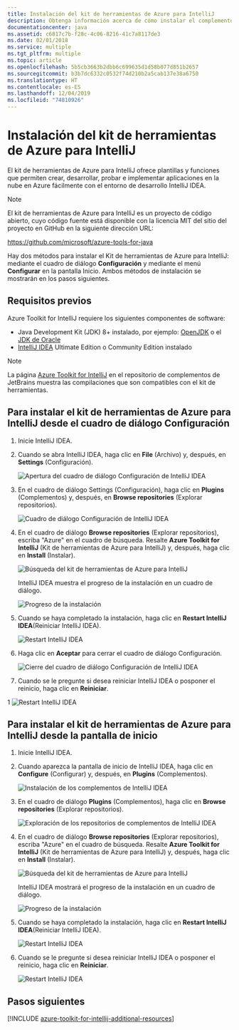 ```yaml
---
title: Instalación del kit de herramientas de Azure para IntelliJ
description: Obtenga información acerca de cómo instalar el complemento del kit de herramientas de Azure para IntelliJ para crear e implementar aplicaciones en la nube en Azure.
documentationcenter: java
ms.assetid: c6817c7b-f28c-4c06-8216-41c7a8117de3
ms.date: 02/01/2018
ms.service: multiple
ms.tgt_pltfrm: multiple
ms.topic: article
ms.openlocfilehash: 5b5cb3663b2dbb6c699635d1d58b077d851b2657
ms.sourcegitcommit: b3b7dc6332c0532f74d210b2a5cab137e38a6750
ms.translationtype: HT
ms.contentlocale: es-ES
ms.lasthandoff: 12/04/2019
ms.locfileid: "74810926"
---
```

# <a name="installing-the-azure-toolkit-for-intellij"></a>Instalación del kit de herramientas de Azure para IntelliJ

El kit de herramientas de Azure para IntelliJ ofrece plantillas y funciones que permiten crear, desarrollar, probar e implementar aplicaciones en la nube en Azure fácilmente con el entorno de desarrollo IntelliJ IDEA.

> [!NOTE] 
> 
> El kit de herramientas de Azure para IntelliJ es un proyecto de código abierto, cuyo código fuente está disponible con la licencia MIT del sitio del proyecto en GitHub en la siguiente dirección URL: 
> 
> <https://github.com/microsoft/azure-tools-for-java> 
> 

Hay dos métodos para instalar el Kit de herramientas de Azure para IntelliJ: mediante el cuadro de diálogo **Configuración** y mediante el menú **Configurar** en la pantalla Inicio. Ambos métodos de instalación se mostrarán en los pasos siguientes.

## <a name="prerequisites"></a>Requisitos previos

Azure Toolkit for IntelliJ requiere los siguientes componentes de software:

* Java Development Kit (JDK) 8+ instalado, por ejemplo: [OpenJDK](https://openjdk.java.net/) o el [JDK de Oracle](https://www.oracle.com/technetwork/java/javase/downloads/index.html)
* [IntelliJ IDEA](https://www.jetbrains.com/idea/download/) Ultimate Edition o Community Edition instalado

> [!NOTE]
> 
> La página [Azure Toolkit for IntelliJ](https://plugins.jetbrains.com/plugin/8053) en el repositorio de complementos de JetBrains muestra las compilaciones que son compatibles con el kit de herramientas.
> 

<!--
> [!IMPORTANT]
> 
> If you are using the Azure Toolkit for IntelliJ on Windows, the toolkit requires installing the Azure SDK 2.9.6 or later in order to use the Azure emulator. You have two options for installing the Azure SDK:
> 
> * You can download and install the Azure SDK by using the [Web Platform Installer (WebPI)](https://go.microsoft.com/fwlink/?LinkID=252838).
> * If you do not have the Azure SDK installed when you create your first Azure deployment project, you will be prompted to automatically download install the requisite version of the Azure SDK.
> 
> Note that the Azure SDK is only required on Windows.
> 
-->


## <a name="to-install-the-azure-toolkit-for-intellij-from-the-settings-dialog-box"></a>Para instalar el kit de herramientas de Azure para IntelliJ desde el cuadro de diálogo Configuración

1. Inicie IntelliJ IDEA.

1. Cuando se abra IntelliJ IDEA, haga clic en **File** (Archivo) y, después, en **Settings** (Configuración).
   
   ![Apertura del cuadro de diálogo Configuración de IntelliJ IDEA][01a]

1. En el cuadro de diálogo Settings (Configuración), haga clic en **Plugins** (Complementos) y, después, en **Browse repositories** (Explorar repositorios).
   
   ![Cuadro de diálogo Configuración de IntelliJ IDEA][02a]

1. En el cuadro de diálogo **Browse repositories** (Explorar repositorios), escriba "Azure" en el cuadro de búsqueda. Resalte **Azure Toolkit for IntelliJ** (Kit de herramientas de Azure para IntelliJ) y, después, haga clic en **Install** (Instalar).
   
   ![Búsqueda del kit de herramientas de Azure para IntelliJ][03]
   
   IntelliJ IDEA muestra el progreso de la instalación en un cuadro de diálogo.
   
   ![Progreso de la instalación][04]

1. Cuando se haya completado la instalación, haga clic en **Restart IntelliJ IDEA**(Reiniciar IntelliJ IDEA).
   
   ![Restart IntelliJ IDEA][05]

1. Haga clic en **Aceptar** para cerrar el cuadro de diálogo Configuración.
   
   ![Cierre del cuadro de diálogo Configuración de IntelliJ IDEA][06]

1. Cuando se le pregunte si desea reiniciar IntelliJ IDEA o posponer el reinicio, haga clic en **Reiniciar**.
   
1   ![Restart IntelliJ IDEA][07]

## <a name="to-install-the-azure-toolkit-for-intellij-from-the-start-screen"></a>Para instalar el kit de herramientas de Azure para IntelliJ desde la pantalla de inicio

1. Inicie IntelliJ IDEA.

1. Cuando aparezca la pantalla de inicio de IntelliJ IDEA, haga clic en **Configure** (Configurar) y, después, en **Plugins** (Complementos).
   
   ![Instalación de los complementos de IntelliJ IDEA][01b]

1. En el cuadro de diálogo **Plugins** (Complementos), haga clic en **Browse repositories** (Explorar repositorios).
   
   ![Exploración de los repositorios de complementos de IntelliJ IDEA][02b]

1. En el cuadro de diálogo **Browse repositories** (Explorar repositorios), escriba "Azure" en el cuadro de búsqueda. Resalte **Azure Toolkit for IntelliJ** (Kit de herramientas de Azure para IntelliJ) y, después, haga clic en **Install** (Instalar).
   
   ![Búsqueda del kit de herramientas de Azure para IntelliJ][03]
   
   IntelliJ IDEA mostrará el progreso de la instalación en un cuadro de diálogo.
   
   ![Progreso de la instalación][04]

1. Cuando se haya completado la instalación, haga clic en **Restart IntelliJ IDEA**(Reiniciar IntelliJ IDEA).
   
   ![Restart IntelliJ IDEA][05]

1. Cuando se le pregunte si desea reiniciar IntelliJ IDEA o posponer el reinicio, haga clic en **Reiniciar**.
   
   ![Restart IntelliJ IDEA][07]

## <a name="next-steps"></a>Pasos siguientes

[!INCLUDE [azure-toolkit-for-intellij-additional-resources](../includes/azure-toolkit-for-intellij-additional-resources.md)]

<!-- URL List -->

<!-- IMG List -->

[01a]: media/azure-toolkit-for-intellij-installation/01-intellij-file-settings.png
[01b]: media/azure-toolkit-for-intellij-installation/01-intellij-configure-dropdown.png
[02a]: media/azure-toolkit-for-intellij-installation/02-intellij-settings-dialog.png
[02b]: media/azure-toolkit-for-intellij-installation/02-intellij-plugins-dialog.png
[03]: media/azure-toolkit-for-intellij-installation/03-intellij-browse-repositories.png
[04]: media/azure-toolkit-for-intellij-installation/04-install-progress.png
[05]: media/azure-toolkit-for-intellij-installation/05-restart-intellij.png
[06]: media/azure-toolkit-for-intellij-installation/06-intellij-settings-dialog.png
[07]: media/azure-toolkit-for-intellij-installation/07-restart-intellij.png
